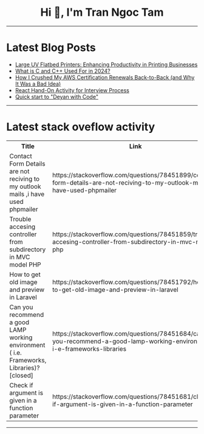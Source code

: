 <h1 align="center">Hi 👋, I'm Tran Ngoc Tam</h1>

---

# Latest Blog Posts 
<!-- BLOG-POST-LIST:START -->
- [Large UV Flatbed Printers: Enhancing Productivity in Printing Businesses](https://dev.to/abychen/large-uv-flatbed-printers-enhancing-productivity-in-printing-businesses-29jb)
- [What is C and C++ Used For in 2024?](https://dev.to/thekarlesi/what-is-c-and-c-used-for-in-2024-532m)
- [How I Crushed My AWS Certification Renewals Back-to-Back &lpar;and Why It Was a Bad Idea&rpar;](https://dev.to/aws-builders/how-i-crushed-my-aws-certification-renewals-back-to-back-and-why-it-was-a-bad-idea-56fh)
- [React Hand-On Activity for Interview Process](https://dev.to/zeeshanali0704/react-hand-on-activity-for-interview-process-1cl)
- [Quick start to &quot;Deyan with Code&quot;](https://dev.to/deyanwithcode/quick-start-to-deyan-with-code-5512)
<!-- BLOG-POST-LIST:END -->

---

# Latest stack oveflow activity
<table>
  <tr><th>Title</th><th>Link</th></tr>
  <!-- STACKOVERFLOW:START --><tr><td>Contact Form Details are not reciving to my outlook mails ,i have used phpmailer</td><td>https://stackoverflow.com/questions/78451899/contact-form-details-are-not-reciving-to-my-outlook-mails-i-have-used-phpmailer</td></tr><tr><td>Trouble accesing controller from subdirectory in MVC model PHP</td><td>https://stackoverflow.com/questions/78451859/trouble-accesing-controller-from-subdirectory-in-mvc-model-php</td></tr><tr><td>How to get old image and preview in Laravel</td><td>https://stackoverflow.com/questions/78451792/how-to-get-old-image-and-preview-in-laravel</td></tr><tr><td>Can you recommend a good LAMP working environment &lpar; i.e. Frameworks, Libraries&rpar;? [closed]</td><td>https://stackoverflow.com/questions/78451684/can-you-recommend-a-good-lamp-working-environment-i-e-frameworks-libraries</td></tr><tr><td>Check if argument is given in a function parameter</td><td>https://stackoverflow.com/questions/78451681/check-if-argument-is-given-in-a-function-parameter</td></tr><!-- STACKOVERFLOW:END -->
</table>

---


